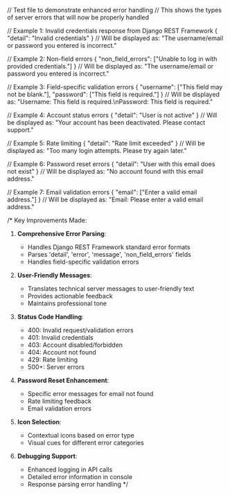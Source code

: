// Test file to demonstrate enhanced error handling
// This shows the types of server errors that will now be properly handled

// Example 1: Invalid credentials response from Django REST Framework
{
  "detail": "Invalid credentials"
}
// Will be displayed as: "The username/email or password you entered is incorrect."

// Example 2: Non-field errors
{
  "non_field_errors": ["Unable to log in with provided credentials."]
}
// Will be displayed as: "The username/email or password you entered is incorrect."

// Example 3: Field-specific validation errors
{
  "username": ["This field may not be blank."],
  "password": ["This field is required."]
}
// Will be displayed as: "Username: This field is required.\nPassword: This field is required."

// Example 4: Account status errors
{
  "detail": "User is not active"
}
// Will be displayed as: "Your account has been deactivated. Please contact support."

// Example 5: Rate limiting
{
  "detail": "Rate limit exceeded"
}
// Will be displayed as: "Too many login attempts. Please try again later."

// Example 6: Password reset errors
{
  "detail": "User with this email does not exist"
}
// Will be displayed as: "No account found with this email address."

// Example 7: Email validation errors
{
  "email": ["Enter a valid email address."]
}
// Will be displayed as: "Email: Please enter a valid email address."

/* 
Key Improvements Made:

1. **Comprehensive Error Parsing**: 
   - Handles Django REST Framework standard error formats
   - Parses 'detail', 'error', 'message', 'non_field_errors' fields
   - Handles field-specific validation errors

2. **User-Friendly Messages**:
   - Translates technical server messages to user-friendly text
   - Provides actionable feedback
   - Maintains professional tone

3. **Status Code Handling**:
   - 400: Invalid request/validation errors
   - 401: Invalid credentials
   - 403: Account disabled/forbidden
   - 404: Account not found
   - 429: Rate limiting
   - 500+: Server errors

4. **Password Reset Enhancement**:
   - Specific error messages for email not found
   - Rate limiting feedback
   - Email validation errors

5. **Icon Selection**:
   - Contextual icons based on error type
   - Visual cues for different error categories

6. **Debugging Support**:
   - Enhanced logging in API calls
   - Detailed error information in console
   - Response parsing error handling
*/
